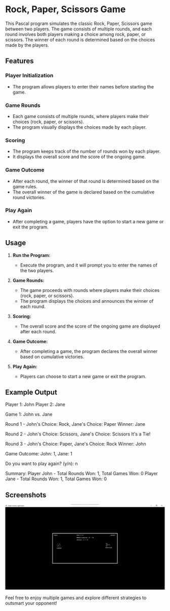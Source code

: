 # Rock, Paper, Scissors Game

This Pascal program simulates the classic Rock, Paper, Scissors game between two players. The game consists of multiple rounds, and each round involves both players making a choice among rock, paper, or scissors. The winner of each round is determined based on the choices made by the players.

## Features

### Player Initialization

-   The program allows players to enter their names before starting the game.

### Game Rounds

-   Each game consists of multiple rounds, where players make their choices (rock, paper, or scissors).
-   The program visually displays the choices made by each player.

### Scoring

-   The program keeps track of the number of rounds won by each player.
-   It displays the overall score and the score of the ongoing game.

### Game Outcome

-   After each round, the winner of that round is determined based on the game rules.
-   The overall winner of the game is declared based on the cumulative round victories.

### Play Again

-   After completing a game, players have the option to start a new game or exit the program.

## Usage

1. **Run the Program:**

    - Execute the program, and it will prompt you to enter the names of the two players.

2. **Game Rounds:**

    - The game proceeds with rounds where players make their choices (rock, paper, or scissors).
    - The program displays the choices and announces the winner of each round.

3. **Scoring:**

    - The overall score and the score of the ongoing game are displayed after each round.

4. **Game Outcome:**

    - After completing a game, the program declares the overall winner based on cumulative victories.

5. **Play Again:**
    - Players can choose to start a new game or exit the program.

## Example Output

Player 1: John
Player 2: Jane

Game 1: John vs. Jane

Round 1 - John's Choice: Rock, Jane's Choice: Paper
Winner: Jane

Round 2 - John's Choice: Scissors, Jane's Choice: Scissors
It's a Tie!

Round 3 - John's Choice: Paper, Jane's Choice: Rock
Winner: John

Game Outcome: John: 1, Jane: 1

Do you want to play again? (y/n): n

Summary:
Player John - Total Rounds Won: 1, Total Games Won: 0
Player Jane - Total Rounds Won: 1, Total Games Won: 0

## Screenshots

![Game play](screenshot.png)

Feel free to enjoy multiple games and explore different strategies to outsmart your opponent!
